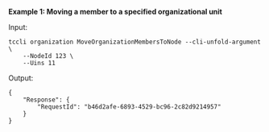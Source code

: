**Example 1: Moving a member to a specified organizational unit**



Input: 

```
tccli organization MoveOrganizationMembersToNode --cli-unfold-argument  \
    --NodeId 123 \
    --Uins 11
```

Output: 
```
{
    "Response": {
        "RequestId": "b46d2afe-6893-4529-bc96-2c82d9214957"
    }
}
```

